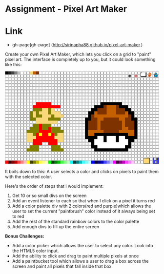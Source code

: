 # Assignment - Pixel Art Maker

# Link
* gh-page[gh-page] (http://sirinapha88.github.io/pixel-art-maker.)

Create your own Pixel Art Maker, which lets you click on a grid to "paint" pixel art.  The interface is completely up to you, but it could look something like this:

![Example of Pixel Art Maker](pixel-art-maker.png)

It boils down to this: A user selects a color and clicks on pixels to paint them with the selected color.

Here's the order of steps that I would implement:

1. Get 10 or so small divs on the screen
2. Add an event listener to each so that when I click on a pixel it turns red
3. Add a color palette div with 2 colors(red and purple)which allows the user to set the current "paintbrush" color instead of it always being set to red
4. Add the rest of the standard rainbow colors to the color palette
5. Add enough divs to fill up the entire screen

**Bonus Challenges:**

* Add a color picker which allows the user to select any color. Look into the HTML5 color input.
* Add the ability to click and drag to paint multiple pixels at once
* Add a paintbucket tool which allows a user to drag a box across the screen and paint all pixels that fall inside that box
